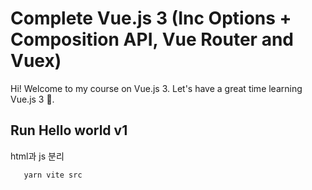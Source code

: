 # Complete Vue.js 3 (Inc Options + Composition API, Vue Router and Vuex)

Hi! Welcome to my course on Vue.js 3. Let's have a great time learning Vue.js 3 🎉.

## Run Hello world v1
html과 js 분리
```
   yarn vite src
```
